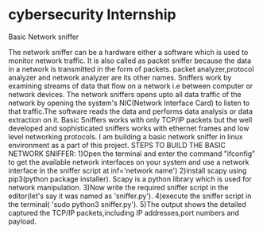 # cybersecurity Internship
Basic Network sniffer

The network sniffer can be a hardware either a software which is used to monitor network traffic.
It is also called as packet sniffer because the data in a network is transmitted in the form of packets.
packet analyzer,protocol analyzer and network analyzer are its other names.
Sniffers work by examining streams of data that flow on a network i.e between computer or network devices.
The network sniffers opens upto all data traffic of the network by opening the system's NIC(Network Interface Card) to listen to that traffic.The software reads the data and 
performs data analysis or data extraction on it.
Basic Sniffers works with only TCP/IP packets but the well developed and sophisticated sniffers works with ethernet frames and low level networking protocols.
I am building a basic network sniffer in linux environment as a part of this project.
STEPS TO BUILD THE BASIC NETWORK SNIFFER:
1)Open the terminal and enter the command "ifconfig" to get the available network interfaces on your system and use a network interface in the sniffer script at inf='network name')
2)install scapy using pip3(python package installer). Scapy is a python library which is used for network manipulation.
3)Now write the required sniffer script in the editor(let's say it was named as 'sniffer.py').
4)execute the sniffer script in the terminal( 'sudo python3 sniffer.py').
5)The output shows the detailed captured the TCP/IP packets,including IP addresses,port numbers and payload.
